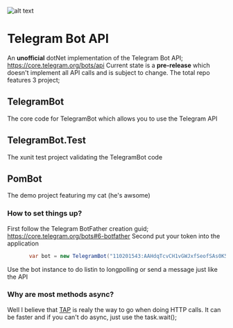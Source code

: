 ![alt text](https://github.com/CasperCBroeren/TelegramBotAPI/raw/master/t_logo.png "Logo Telegram")
# Telegram Bot API
An **unofficial** dotNet implementation of the Telegram Bot API; https://core.telegram.org/bots/api
Current state is a **pre-release** which doesn't implement all API calls and is subject to change. The total repo features 3 project;

## TelegramBot
The core code for TelegramBot which allows you to use the Telegram API

## TelegramBot.Test
The xunit test project validating the TelegramBot code

## PomBot
The demo project featuring my cat (he's awsome)

### How to set things up?
First follow the Telegram BotFather creation guid; https://core.telegram.org/bots#6-botfather
Second put your token into the application
```C#
       var bot = new TelegramBot("110201543:AAHdqTcvCH1vGWJxfSeofSAs0K5PALDsaw");
```
Use the bot instance to do listin to longpolling or send a message just like the API

### Why are most methods async?
Well I believe that [TAP](https://msdn.microsoft.com/en-us/library/hh873175(v=vs.110).aspx) is realy the way to go when doing HTTP calls. It can be faster and if you can't do async, just use the task.wait();
